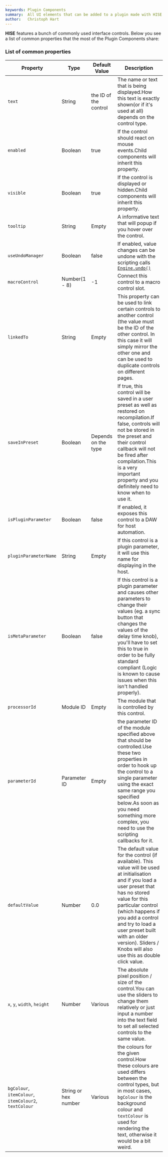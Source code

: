 ```yaml
---
keywords: Plugin Components
summary:  All UI elements that can be added to a plugin made with HISE
author:   Christoph Hart
---
```


**HISE** features a bunch of commonly used interface controls. Below you see a list of common properties that the most of the Plugin Components share:

### List of common properties

| Property | Type | Default Value | Description |
| ------ | ---- | ----- | --------------- |
| `text` | String | the ID of the control | The name or text that is being displayed.How this text is exactly shown(or if it's used at all) depends on the control type. |
| `enabled`| Boolean | true | If the control should react on mouse events.Child components will inherit this property. |
| `visible` | Boolean | true | If the control is displayed or hidden.Child components will inherit this property. |
| `tooltip` | String | Empty | A informative text that will popup if you hover over the control. |
| `useUndoManager` | Boolean | false | If enabled, value changes can be undone with the scripting calls [`Engine.undo()`](/scripting/scripting-api/engine#undo) |
| `macroControl` | Number(1 - 8) | -1 | Connect this control to a macro control slot. |
| `linkedTo` | String | Empty | This property can be used to link certain controls to another control (the value must be the ID of the other control. In this case it will simply mirror the other one and can be used to duplicate controls on different pages. |
| `saveInPreset` | Boolean | Depends on the type | If true, this control will be saved in a user preset as well as restored on recompilation.If false, controls will not be stored in the preset and their control callback will not be fired after compilation.This is a very important property and you definitely need to know when to use it. |
| `isPluginParameter` | Boolean | false | If enabled, it exposes this control to a DAW for host automation. |
| `pluginParameterName` | String | Empty | If this control is a plugin parameter, it will use this name for displaying in the host. |
| `isMetaParameter` | Boolean | false | If this control is a plugin parameter and causes other parameters to change their values (eg. a sync button that changes the values of the delay time knob), you'll have to set this to true in order to be fully standard compliant (Logic is known to cause issues when this isn't handled properly). |
| `processorId` | Module ID | Empty | The module that is controlled by this control. |
| `parameterId` | Parameter ID | Empty | the parameter ID of the module specified above that should be controlled.Use these two properties in order to hook up the control to a single parameter using the exact same range you specified below.As soon as you need something more complex, you need to use the scripting callbacks for it. |
| `defaultValue` | Number | 0.0 | The default value for the control (if available). This value will be used at initialisation and if you load a user preset that has no stored value for this particular control (which happens if you add a control and try to load a user preset built with an older version). Sliders / Knobs will also use this as double click value. |
| `x`, `y`, `width`, `height` | Number | Various | The absolute pixel position / size of the control.You can use the sliders to change them relatively or just input a number into the text field to set all selected controls to the same value. |
| `bgColour`, `itemColour`, `itemColour2`, `textColour` | String or hex number | Various | the colours for the given control.How these colours are used differs between the control types, but in most cases, `bgColour` is the background colour and `textColour` is used for rendering the text, otherwise it would be a bit weird. |
